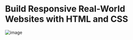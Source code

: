 # Build Responsive Real-World Websites with HTML and CSS
![image](https://user-images.githubusercontent.com/20686802/177011381-ce0ef55b-d423-436e-93fc-5a37526ee62b.png)
